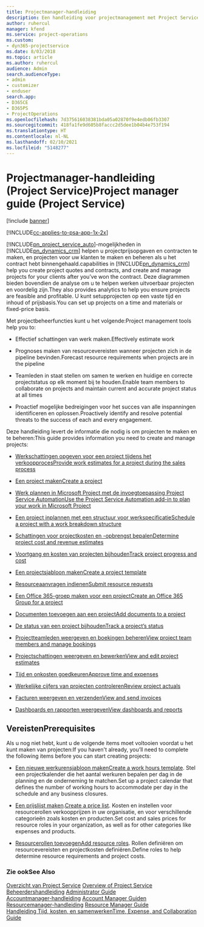 ```yaml
---
title: Projectmanager-handleiding
description: Een handleiding voor projectmanagement met Project Service
author: ruhercul
manager: kfend
ms.service: project-operations
ms.custom:
- dyn365-projectservice
ms.date: 8/03/2018
ms.topic: article
ms.author: ruhercul
audience: Admin
search.audienceType:
- admin
- customizer
- enduser
search.app:
- D365CE
- D365PS
- ProjectOperations
ms.openlocfilehash: 7d375616038381bda05a02870f9e4edb06fb3307
ms.sourcegitcommit: 418fa1fe9d605b8faccc2d5dee1b04b4e753f194
ms.translationtype: HT
ms.contentlocale: nl-NL
ms.lasthandoff: 02/10/2021
ms.locfileid: "5148277"
---
```

# <a name="project-manager-guide-project-service"></a><span data-ttu-id="c1d06-103">Projectmanager-handleiding (Project Service)</span><span class="sxs-lookup"><span data-stu-id="c1d06-103">Project manager guide (Project Service)</span></span>

[!include [banner](../includes/psa-now-project-operations.md)]

[!INCLUDE[cc-applies-to-psa-app-1x-2x](../includes/cc-applies-to-psa-app-1x-2x.md)]

[!INCLUDE[pn_project_service_auto](../includes/pn-project-service-auto.md)]<span data-ttu-id="c1d06-104">-mogelijkheden in [!INCLUDE[pn_dynamics_crm](../includes/pn-dynamics-crm.md)] helpen u projectprijsopgaven en contracten te maken, en projecten voor uw klanten te maken en beheren als u het contract hebt binnengehaald.</span><span class="sxs-lookup"><span data-stu-id="c1d06-104">capabilities in [!INCLUDE[pn_dynamics_crm](../includes/pn-dynamics-crm.md)] help you create project quotes and contracts, and create and manage projects for your clients after you’ve won the contract.</span></span> <span data-ttu-id="c1d06-105">Deze diagrammen bieden bovendien de analyse om u te helpen werken uitvoerbaar projecten en voordelig zijn.</span><span class="sxs-lookup"><span data-stu-id="c1d06-105">They also provides analytics to help you ensure projects are feasible and profitable.</span></span> <span data-ttu-id="c1d06-106">U kunt setupprojecten op een vaste tijd en inhoud of prijsbasis.</span><span class="sxs-lookup"><span data-stu-id="c1d06-106">You can set up projects on a time and materials or fixed-price basis.</span></span>  
  
 <span data-ttu-id="c1d06-107">Met projectbeheerfuncties kunt u het volgende:</span><span class="sxs-lookup"><span data-stu-id="c1d06-107">Project management tools help you to:</span></span>  
  
-   <span data-ttu-id="c1d06-108">Effectief schattingen van werk maken.</span><span class="sxs-lookup"><span data-stu-id="c1d06-108">Effectively estimate work</span></span>  
  
-   <span data-ttu-id="c1d06-109">Prognoses maken van resourcevereisten wanneer projecten zich in de pipeline bevinden.</span><span class="sxs-lookup"><span data-stu-id="c1d06-109">Forecast resource requirements when projects are in the pipeline</span></span>  
  
-   <span data-ttu-id="c1d06-110">Teamleden in staat stellen om samen te werken en huidige en correcte projectstatus op elk moment bij te houden.</span><span class="sxs-lookup"><span data-stu-id="c1d06-110">Enable team members to collaborate on projects and maintain current and accurate project status at all times</span></span>  
  
-   <span data-ttu-id="c1d06-111">Proactief mogelijke bedreigingen voor het succes van alle inspanningen identificeren en oplossen.</span><span class="sxs-lookup"><span data-stu-id="c1d06-111">Proactively identify and resolve potential threats to the success of each and every engagement.</span></span>  
  
<span data-ttu-id="c1d06-112">Deze handleiding levert de informatie die nodig is om projecten te maken en te beheren:</span><span class="sxs-lookup"><span data-stu-id="c1d06-112">This guide provides information you need to create and manage projects:</span></span>  
  
-   [<span data-ttu-id="c1d06-113">Werkschattingen opgeven voor een project tijdens het verkoopproces</span><span class="sxs-lookup"><span data-stu-id="c1d06-113">Provide work estimates for a project during the sales process</span></span>](../psa/provide-estimates-project-during-sales-process.md)  
  
-   [<span data-ttu-id="c1d06-114">Een project maken</span><span class="sxs-lookup"><span data-stu-id="c1d06-114">Create a project</span></span>](../psa/create-project.md)  
  
-   [<span data-ttu-id="c1d06-115">Werk plannen in Microsoft Project met de invoegtoepassing Project Service Automation</span><span class="sxs-lookup"><span data-stu-id="c1d06-115">Use the Project Service Automation add-in to plan your work in Microsoft Project</span></span>](../psa/add-plan-work-microsoft-project.md)  
  
-   [<span data-ttu-id="c1d06-116">Een project inplannen met een structuur voor werkspecificatie</span><span class="sxs-lookup"><span data-stu-id="c1d06-116">Schedule a project with a work breakdown structure</span></span>](../psa/schedule-project-work-breakdown-structure.md)  
  
-   [<span data-ttu-id="c1d06-117">Schattingen voor projectkosten en -opbrengst bepalen</span><span class="sxs-lookup"><span data-stu-id="c1d06-117">Determine project cost and revenue estimates</span></span>](../psa/determine-project-cost-revenue-estimates.md)  
  
-   [<span data-ttu-id="c1d06-118">Voortgang en kosten van projecten bijhouden</span><span class="sxs-lookup"><span data-stu-id="c1d06-118">Track project progress and cost</span></span>](../psa/track-project-progress-cost.md)  
  
-   [<span data-ttu-id="c1d06-119">Een projectsjabloon maken</span><span class="sxs-lookup"><span data-stu-id="c1d06-119">Create a project template</span></span>](../psa/create-project-template.md)  
  
-   [<span data-ttu-id="c1d06-120">Resourceaanvragen indienen</span><span class="sxs-lookup"><span data-stu-id="c1d06-120">Submit resource requests</span></span>](../psa/submit-resource-requests.md)  
  
-   [<span data-ttu-id="c1d06-121">Een Office 365-groep maken voor een project</span><span class="sxs-lookup"><span data-stu-id="c1d06-121">Create an Office 365 Group for a project</span></span>](../psa/create-office-365-group-project.md)  
  
-   [<span data-ttu-id="c1d06-122">Documenten toevoegen aan een project</span><span class="sxs-lookup"><span data-stu-id="c1d06-122">Add documents to a project</span></span>](../psa/add-documents-project.md)  
  
-   [<span data-ttu-id="c1d06-123">De status van een project bijhouden</span><span class="sxs-lookup"><span data-stu-id="c1d06-123">Track a project’s status</span></span>](../psa/track-project-status.md)  
  
-   [<span data-ttu-id="c1d06-124">Projectteamleden weergeven en boekingen beheren</span><span class="sxs-lookup"><span data-stu-id="c1d06-124">View project team members and manage bookings</span></span>](../psa/view-project-team-members-manage-bookings.md)  
  
-   [<span data-ttu-id="c1d06-125">Projectschattingen weergeven en bewerken</span><span class="sxs-lookup"><span data-stu-id="c1d06-125">View and edit project estimates</span></span>](../psa/view-edit-project-estimates.md)  
  
-   [<span data-ttu-id="c1d06-126">Tijd en onkosten goedkeuren</span><span class="sxs-lookup"><span data-stu-id="c1d06-126">Approve time and expenses</span></span>](../psa/approve-time-expenses.md)  
  
-   [<span data-ttu-id="c1d06-127">Werkelijke cijfers van projecten controleren</span><span class="sxs-lookup"><span data-stu-id="c1d06-127">Review project actuals</span></span>](../psa/review-project-actuals.md)  
  
-   [<span data-ttu-id="c1d06-128">Facturen weergeven en verzenden</span><span class="sxs-lookup"><span data-stu-id="c1d06-128">View and send invoices</span></span>](../psa/view-send-invoices.md)  
  
-   [<span data-ttu-id="c1d06-129">Dashboards en rapporten weergeven</span><span class="sxs-lookup"><span data-stu-id="c1d06-129">View dashboards and reports</span></span>](../psa/view-dashboards-reports.md)  
  
## <a name="prerequisites"></a><span data-ttu-id="c1d06-130">Vereisten</span><span class="sxs-lookup"><span data-stu-id="c1d06-130">Prerequisites</span></span>  
 <span data-ttu-id="c1d06-131">Als u nog niet hebt, kunt u de volgende items moet voltooien voordat u het kunt maken van projecten:</span><span class="sxs-lookup"><span data-stu-id="c1d06-131">If you haven't already, you’ll need to complete the following items before you can start creating projects:</span></span>  
  
-   <span data-ttu-id="c1d06-132">[Een nieuwe werkurensjabloon maken](../psa/create-work-hours-template.md)</span><span class="sxs-lookup"><span data-stu-id="c1d06-132">[Create a work hours template](../psa/create-work-hours-template.md).</span></span> <span data-ttu-id="c1d06-133">Stel een projectkalender die het aantal werkuren bepalen per dag in de planning en de onderneming te matchen.</span><span class="sxs-lookup"><span data-stu-id="c1d06-133">Set up a project calendar that defines the number of working hours to accommodate per day in the schedule and any business closures.</span></span>  
  
-   <span data-ttu-id="c1d06-134">[Een prijslijst maken](../psa/create-price-list.md).</span><span class="sxs-lookup"><span data-stu-id="c1d06-134">[Create a price list](../psa/create-price-list.md).</span></span> <span data-ttu-id="c1d06-135">Kosten en instellen voor resourcerollen verkoopprijzen in uw organisatie, en voor verschillende categorieën zoals kosten en producten.</span><span class="sxs-lookup"><span data-stu-id="c1d06-135">Set cost and sales prices for resource roles in your organization, as well as for other categories like expenses and products.</span></span>  
  
-   <span data-ttu-id="c1d06-136">[Resourcerollen toevoegen](../psa/add-resource-roles.md)</span><span class="sxs-lookup"><span data-stu-id="c1d06-136">[Add resource roles](../psa/add-resource-roles.md).</span></span> <span data-ttu-id="c1d06-137">Rollen definiëren om resourcevereisten en projectkosten definiëren.</span><span class="sxs-lookup"><span data-stu-id="c1d06-137">Define roles to help determine resource requirements and project costs.</span></span>  
  
### <a name="see-also"></a><span data-ttu-id="c1d06-138">Zie ook</span><span class="sxs-lookup"><span data-stu-id="c1d06-138">See Also</span></span>  
 <span data-ttu-id="c1d06-139">[Overzicht van Project Service](../psa/overview.md) </span><span class="sxs-lookup"><span data-stu-id="c1d06-139">[Overview of Project Service](../psa/overview.md) </span></span>  
 <span data-ttu-id="c1d06-140">[Beheerdershandleiding](../psa/admin-guide.md) </span><span class="sxs-lookup"><span data-stu-id="c1d06-140">[Administrator Guide](../psa/admin-guide.md) </span></span>  
 <span data-ttu-id="c1d06-141">[Accountmanager-handleiding](../psa/account-manager-guide.md) </span><span class="sxs-lookup"><span data-stu-id="c1d06-141">[Account Manager Guiden](../psa/account-manager-guide.md) </span></span>  
 <span data-ttu-id="c1d06-142">[Resourcemanager-handleiding](../psa/resource-manager-guide.md) </span><span class="sxs-lookup"><span data-stu-id="c1d06-142">[Resource Manager Guide](../psa/resource-manager-guide.md) </span></span>  
 [<span data-ttu-id="c1d06-143">Handleiding Tijd, kosten, en samenwerken</span><span class="sxs-lookup"><span data-stu-id="c1d06-143">Time, Expense, and Collaboration Guide</span></span>](../psa/time-expense-collaboration-guide.md)

